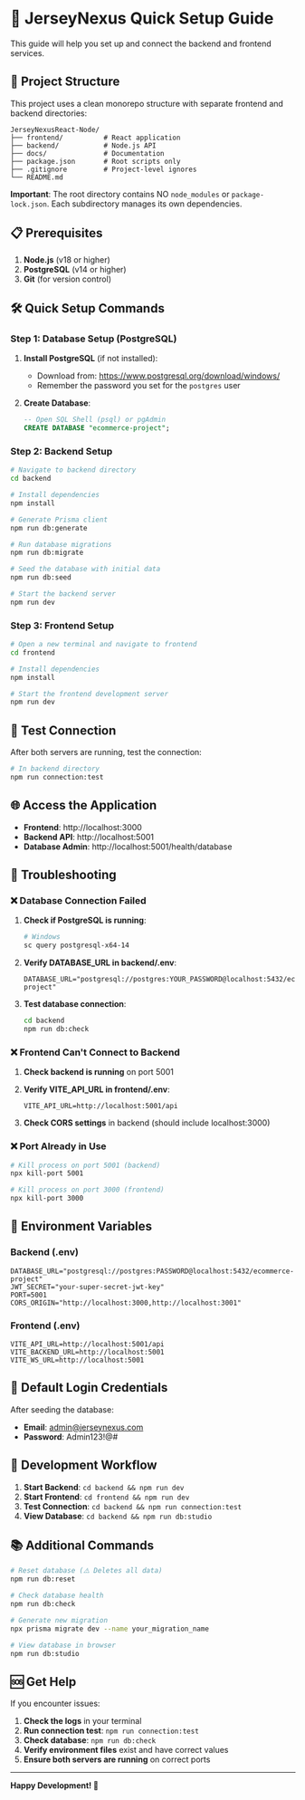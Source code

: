# 🚀 JerseyNexus Quick Setup Guide

This guide will help you set up and connect the backend and frontend services.

## 📁 Project Structure

This project uses a clean monorepo structure with separate frontend and backend directories:

```
JerseyNexusReact-Node/
├── frontend/          # React application
├── backend/           # Node.js API
├── docs/              # Documentation
├── package.json       # Root scripts only
├── .gitignore         # Project-level ignores
└── README.md
```

**Important**: The root directory contains NO `node_modules` or `package-lock.json`. Each subdirectory manages its own dependencies.

## 📋 Prerequisites

1. **Node.js** (v18 or higher)
2. **PostgreSQL** (v14 or higher)
3. **Git** (for version control)

## 🛠️ Quick Setup Commands

### Step 1: Database Setup (PostgreSQL)

1. **Install PostgreSQL** (if not installed):
   - Download from: https://www.postgresql.org/download/windows/
   - Remember the password you set for the `postgres` user

2. **Create Database**:
   ```sql
   -- Open SQL Shell (psql) or pgAdmin
   CREATE DATABASE "ecommerce-project";
   ```

### Step 2: Backend Setup

```bash
# Navigate to backend directory
cd backend

# Install dependencies
npm install

# Generate Prisma client
npm run db:generate

# Run database migrations
npm run db:migrate

# Seed the database with initial data
npm run db:seed

# Start the backend server
npm run dev
```

### Step 3: Frontend Setup

```bash
# Open a new terminal and navigate to frontend
cd frontend

# Install dependencies
npm install

# Start the frontend development server
npm run dev
```

## 🧪 Test Connection

After both servers are running, test the connection:

```bash
# In backend directory
npm run connection:test
```

## 🌐 Access the Application

- **Frontend**: http://localhost:3000
- **Backend API**: http://localhost:5001
- **Database Admin**: http://localhost:5001/health/database

## 🔧 Troubleshooting

### ❌ Database Connection Failed

1. **Check if PostgreSQL is running**:
   ```bash
   # Windows
   sc query postgresql-x64-14
   ```

2. **Verify DATABASE_URL in backend/.env**:
   ```env
   DATABASE_URL="postgresql://postgres:YOUR_PASSWORD@localhost:5432/ecommerce-project"
   ```

3. **Test database connection**:
   ```bash
   cd backend
   npm run db:check
   ```

### ❌ Frontend Can't Connect to Backend

1. **Check backend is running** on port 5001
2. **Verify VITE_API_URL in frontend/.env**:
   ```env
   VITE_API_URL=http://localhost:5001/api
   ```

3. **Check CORS settings** in backend (should include localhost:3000)

### ❌ Port Already in Use

```bash
# Kill process on port 5001 (backend)
npx kill-port 5001

# Kill process on port 3000 (frontend)
npx kill-port 3000
```

## 📱 Environment Variables

### Backend (.env)
```env
DATABASE_URL="postgresql://postgres:PASSWORD@localhost:5432/ecommerce-project"
JWT_SECRET="your-super-secret-jwt-key"
PORT=5001
CORS_ORIGIN="http://localhost:3000,http://localhost:3001"
```

### Frontend (.env)
```env
VITE_API_URL=http://localhost:5001/api
VITE_BACKEND_URL=http://localhost:5001
VITE_WS_URL=http://localhost:5001
```

## 🎯 Default Login Credentials

After seeding the database:
- **Email**: admin@jerseynexus.com
- **Password**: Admin123!@#

## 🔄 Development Workflow

1. **Start Backend**: `cd backend && npm run dev`
2. **Start Frontend**: `cd frontend && npm run dev`
3. **Test Connection**: `cd backend && npm run connection:test`
4. **View Database**: `cd backend && npm run db:studio`

## 📚 Additional Commands

```bash
# Reset database (⚠️ Deletes all data)
npm run db:reset

# Check database health
npm run db:check

# Generate new migration
npx prisma migrate dev --name your_migration_name

# View database in browser
npm run db:studio
```

## 🆘 Get Help

If you encounter issues:

1. **Check the logs** in your terminal
2. **Run connection test**: `npm run connection:test`
3. **Check database**: `npm run db:check`
4. **Verify environment files** exist and have correct values
5. **Ensure both servers are running** on correct ports

---

**Happy Development! 🎉**
